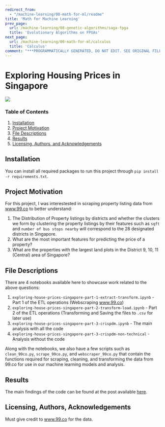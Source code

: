 ```yaml
---
redirect_from:
  - "/machine-learning/00-math-for-ml/readme"
title: 'Math for Machine Learning'
prev_page:
  url: /machine-learning/08-genetic-algorithms/saga-fpga
  title: 'Evolutionary Algorithms on FPGAs'
next_page:
  url: /machine-learning/00-math-for-ml/calculus
  title: 'Calculus'
comment: "***PROGRAMMATICALLY GENERATED, DO NOT EDIT. SEE ORIGINAL FILES IN /content***"
---
```

# Exploring Housing Prices in Singapore

<img src="https://thesmartlocal.com/wp-content/uploads/2014/09/images_easyblog_images_2088_Beautiful-Homes_Hillside-House-1.jpg" />

### Table of Contents

1. [Installation](#installation)
2. [Project Motivation](#motivation)
3. [File Descriptions](#files)
4. [Results](#results)
5. [Licensing, Authors, and Acknowledgements](#licensing)

## Installation <a name="installation"></a>

You can install all required packages to run this project through `pip install -r requirements.txt`.

## Project Motivation<a name="motivation"></a>

For this project, I was interestested in scraping property listing data from www.99.co to better understand:

1. The Distribution of Property listings by districts and whether the clusters we form by clustering the property listings by their features such as `sqft` and `number of bus stops nearby` will correspond to the 28 designated districts in Singapore.
2. What are the most important features for predicting the price of a property?
3. What are the properties with the largest land plots in the District 9, 10, 11 (Central) area of Singapore?

## File Descriptions <a name="files"></a>

There are 4 notebooks available here to showcase work related to the above questions:
1. `exploring-house-prices-singapore-part-1-extract-transform.ipynb` - Part 1 of the ETL operations (Webscraping www.99.co)
2. `exploring-house-prices-singapore-part-2-transform-load.ipynb` - Part 2 of the ETL operations (Transforming and Saving the files to `.csv` for later use)
3. `exploring-house-prices-singapore-part-3-crispdm.ipynb` - The main analysis with all the code
4. `exploring-house-prices-singapore-part-3-crispdm-non-technical` - Analysis without the code

Along with the notebooks, we also have a few scripts such as `clean_99co.py`, `scrape_99co.py`, and `webscraper_99co.py` that contain the functions required for scraping, cleaning, and transforming the data from 99.co for use in our machine learning models and analysis.

## Results<a name="results"></a>

The main findings of the code can be found at the post available [here](https://jeffchenchengyi.github.io/portfolio/udacity/04-exploring-condos-sg/exploring-house-prices-singapore-part-3-crispdm-non-technical.html).

## Licensing, Authors, Acknowledgements<a name="licensing"></a>

Must give credit to www.99.co for the data.
